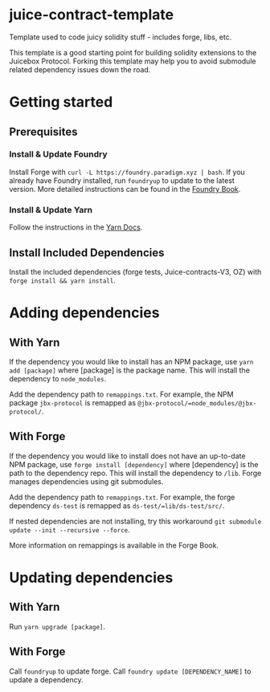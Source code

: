 # juice-contract-template
Template used to code juicy solidity stuff - includes forge, libs, etc. 

This template is a good starting point for building solidity extensions to the Juicebox Protocol. Forking this template may help you to avoid submodule related dependency issues down the road.

# Getting started
## Prerequisites
### Install & Update Foundry
Install Forge with `curl -L https://foundry.paradigm.xyz | bash`. If you already have Foundry installed, run `foundryup` to update to the latest version. More detailed instructions can be found in the [Foundry Book](https://book.getfoundry.sh/getting-started/installation).

### Install & Update Yarn
Follow the instructions in the [Yarn Docs](https://classic.yarnpkg.com/en/docs/install).

## Install Included Dependencies
Install the included dependencies (forge tests, Juice-contracts-V3, OZ) with `forge install && yarn install`.

# Adding dependencies
## With Yarn
If the dependency you would like to install has an NPM package, use `yarn add [package]` where [package] is the package name. This will install the dependency to `node_modules`. 

Add the dependency path to `remappings.txt`. For example, the NPM package `jbx-protocol` is remapped as `@jbx-protocol/=node_modules/@jbx-protocol/`.

## With Forge
If the dependency you would like to install does not have an up-to-date NPM package, use `forge install [dependency]` where [dependency] is the path to the dependency repo. This will install the dependency to `/lib`. Forge manages dependencies using git submodules.

Add the dependency path to `remappings.txt`. For example, the forge dependency `ds-test` is remapped as `ds-test/=lib/ds-test/src/`.

If nested dependencies are not installing, try this workaround `git submodule update --init --recursive --force`.

More information on remappings is available in the Forge Book.

# Updating dependencies
## With Yarn
Run `yarn upgrade [package]`.

## With Forge
Call `foundryup` to update forge. Call `foundry update [DEPENDENCY_NAME]` to update a dependency.